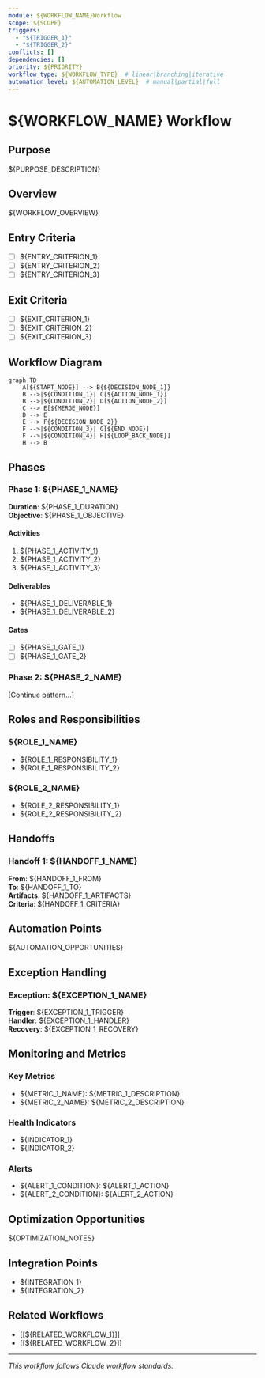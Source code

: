 ```yaml
---
module: ${WORKFLOW_NAME}Workflow
scope: ${SCOPE}
triggers: 
  - "${TRIGGER_1}"
  - "${TRIGGER_2}"
conflicts: []
dependencies: []
priority: ${PRIORITY}
workflow_type: ${WORKFLOW_TYPE}  # linear|branching|iterative
automation_level: ${AUTOMATION_LEVEL}  # manual|partial|full
---
```


# ${WORKFLOW_NAME} Workflow

## Purpose
${PURPOSE_DESCRIPTION}

## Overview
${WORKFLOW_OVERVIEW}

## Entry Criteria
- [ ] ${ENTRY_CRITERION_1}
- [ ] ${ENTRY_CRITERION_2}
- [ ] ${ENTRY_CRITERION_3}

## Exit Criteria
- [ ] ${EXIT_CRITERION_1}
- [ ] ${EXIT_CRITERION_2}
- [ ] ${EXIT_CRITERION_3}

## Workflow Diagram
```mermaid
graph TD
    A[${START_NODE}] --> B{${DECISION_NODE_1}}
    B -->|${CONDITION_1}| C[${ACTION_NODE_1}]
    B -->|${CONDITION_2}| D[${ACTION_NODE_2}]
    C --> E[${MERGE_NODE}]
    D --> E
    E --> F{${DECISION_NODE_2}}
    F -->|${CONDITION_3}| G[${END_NODE}]
    F -->|${CONDITION_4}| H[${LOOP_BACK_NODE}]
    H --> B
```

## Phases

### Phase 1: ${PHASE_1_NAME}
**Duration**: ${PHASE_1_DURATION}  
**Objective**: ${PHASE_1_OBJECTIVE}

#### Activities
1. ${PHASE_1_ACTIVITY_1}
2. ${PHASE_1_ACTIVITY_2}
3. ${PHASE_1_ACTIVITY_3}

#### Deliverables
- ${PHASE_1_DELIVERABLE_1}
- ${PHASE_1_DELIVERABLE_2}

#### Gates
- [ ] ${PHASE_1_GATE_1}
- [ ] ${PHASE_1_GATE_2}

### Phase 2: ${PHASE_2_NAME}
[Continue pattern...]

## Roles and Responsibilities

### ${ROLE_1_NAME}
- ${ROLE_1_RESPONSIBILITY_1}
- ${ROLE_1_RESPONSIBILITY_2}

### ${ROLE_2_NAME}
- ${ROLE_2_RESPONSIBILITY_1}
- ${ROLE_2_RESPONSIBILITY_2}

## Handoffs

### Handoff 1: ${HANDOFF_1_NAME}
**From**: ${HANDOFF_1_FROM}  
**To**: ${HANDOFF_1_TO}  
**Artifacts**: ${HANDOFF_1_ARTIFACTS}  
**Criteria**: ${HANDOFF_1_CRITERIA}

## Automation Points
${AUTOMATION_OPPORTUNITIES}

## Exception Handling

### Exception: ${EXCEPTION_1_NAME}
**Trigger**: ${EXCEPTION_1_TRIGGER}  
**Handler**: ${EXCEPTION_1_HANDLER}  
**Recovery**: ${EXCEPTION_1_RECOVERY}

## Monitoring and Metrics

### Key Metrics
- ${METRIC_1_NAME}: ${METRIC_1_DESCRIPTION}
- ${METRIC_2_NAME}: ${METRIC_2_DESCRIPTION}

### Health Indicators
- ${INDICATOR_1}
- ${INDICATOR_2}

### Alerts
- ${ALERT_1_CONDITION}: ${ALERT_1_ACTION}
- ${ALERT_2_CONDITION}: ${ALERT_2_ACTION}

## Optimization Opportunities
${OPTIMIZATION_NOTES}

## Integration Points
- ${INTEGRATION_1}
- ${INTEGRATION_2}

## Related Workflows
- [[${RELATED_WORKFLOW_1}]]
- [[${RELATED_WORKFLOW_2}]]

---

*This workflow follows Claude workflow standards.*